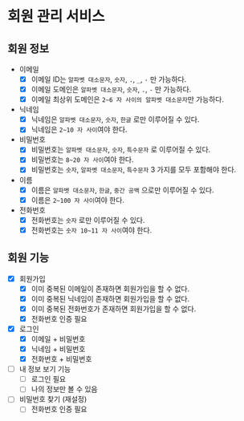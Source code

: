 # 회원 관리 서비스

## 회원 정보

- 이메일
  - [x] 이메일 ID는 `알파벳 대소문자`, `숫자`, `.`, `_`, `-` 만 가능하다.
  - [x] 이메일 도메인은 `알파벳 대소문자`, `숫자`, `.`, `-` 만 가능하다.
  - [x] 이메일 최상위 도메인은 `2~6 자 사이의 알파벳 대소문자`만 가능하다.
- 닉네임
  - [x] 닉네임은 `알파벳 대소문자`, `숫자`, `한글` 로만 이루어질 수 있다.
  - [x] 닉네임은 `2~10 자 사이`여야 한다.
- 비밀번호
  - [x] 비밀번호는 `알파벳 대소문자`, `숫자`, `특수문자` 로 이루어질 수 있다.
  - [x] 비밀번호는 `8~20 자 사이`여야 한다.
  - [x] 비밀번호는 `숫자`, `알파벳 대소문자`, `특수문자` 3 가지를 모두 포함해야 한다.
- 이름
  - [x] 이름은 `알파벳 대소문자`, `한글`, `중간 공백` 으로만 이루어질 수 있다. 
  - [x] 이름은 `2~100 자 사이`여야 한다.
- 전화번호
  - [x] 전화번호는 `숫자` 로만 이루어질 수 있다.
  - [x] 전화번호는 `숫자 10~11 자 사이`여야 한다.

## 회원 기능

- [x] 회원가입
  - [x] 이미 중복된 이메일이 존재하면 회원가입을 할 수 없다.
  - [x] 이미 중복된 닉네임이 존재하면 회원가입을 할 수 없다.
  - [x] 이미 중복된 전화번호가 존재하면 회원가입을 할 수 없다.
  - [x] 전화번호 인증 필요
- [x] 로그인
  - [x] 이메일 + 비밀번호
  - [x] 닉네임 + 비밀번호
  - [x] 전화번호 + 비밀번호
- [ ] 내 정보 보기 기능
  - [ ] 로그인 필요
  - [ ] 나의 정보만 볼 수 있음
- [ ] 비밀번호 찾기 (재설정)
  - [ ] 전화번호 인증 필요
